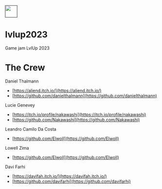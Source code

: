 [<img height="40px" src="https://static.itch.io/images/badge.svg">]()

# lvlup2023
Game jam LvlUp 2023

# The Crew

Daniel Thalmann

- [https://aliend.itch.io/](https://aliend.itch.io/)
- [https://github.com/danielthalmann](https://github.com/danielthalmann)

Lucie Genevey

- [https://itch.io/profile/nakawashi](https://itch.io/profile/nakawashi)
- [https://github.com/Nakawashi](https://github.com/Nakawashi)


Leandro Camilo Da Costa

- [https://github.com/Elwoll](https://github.com/Elwoll)

Lowell Zima

- [https://github.com/Elwoll](https://github.com/Elwoll)

Davi Farhi

- [https://davifah.itch.io/](https://davifah.itch.io/)
- [https://github.com/davifarhi](https://github.com/davifarhi)
